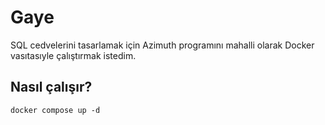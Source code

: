 # Gaye

SQL cedvelerini tasarlamak için Azimuth programını mahalli olarak Docker vasıtasıyle çalıştırmak istedim. 

## Nasıl çalışır?

``
docker compose up -d
``
